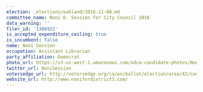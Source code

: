 ```yaml
---
election: _elections/oakland/2016-11-08.md
committee_name: Noni D. Session for City Council 2016
data_warning: ''
filer_id: '1386922'
is_accepted_expenditure_ceiling: true
is_incumbent: false
name: Noni Session
occupation: Assistant Librarian
party_affiliation: Democrat
photo_url: https://s3-us-west-1.amazonaws.com/odca-candidate-photos/Noni-Session2.png
twitter_url: NoniSession
votersedge_url: http://votersedge.org/ca/en/ballot/election/area/42/contests/contest/13236/candidate/130758?&county=Alameda%20County&election_authority_id=1
website_url: http://www.nonifordistrict3.com/
---
```

